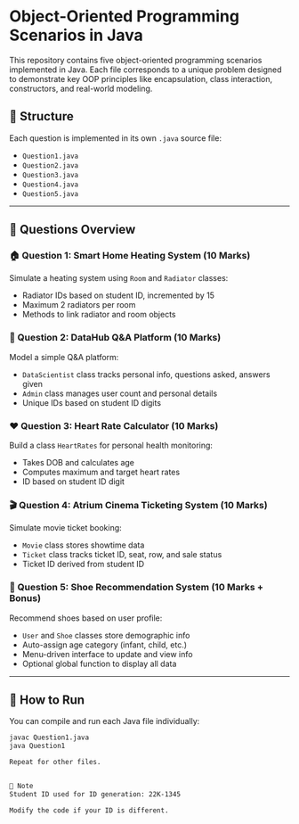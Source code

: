 # Object-Oriented Programming Scenarios in Java

This repository contains five object-oriented programming scenarios implemented in Java. Each file corresponds to a unique problem designed to demonstrate key OOP principles like encapsulation, class interaction, constructors, and real-world modeling.

## 📂 Structure

Each question is implemented in its own `.java` source file:

- `Question1.java`
- `Question2.java`
- `Question3.java`
- `Question4.java`
- `Question5.java`

---

## 🧠 Questions Overview

### 🏠 Question 1: Smart Home Heating System (10 Marks)
Simulate a heating system using `Room` and `Radiator` classes:
- Radiator IDs based on student ID, incremented by 15
- Maximum 2 radiators per room
- Methods to link radiator and room objects

### 💬 Question 2: DataHub Q&A Platform (10 Marks)
Model a simple Q&A platform:
- `DataScientist` class tracks personal info, questions asked, answers given
- `Admin` class manages user count and personal details
- Unique IDs based on student ID digits

### ❤️ Question 3: Heart Rate Calculator (10 Marks)
Build a class `HeartRates` for personal health monitoring:
- Takes DOB and calculates age
- Computes maximum and target heart rates
- ID based on student ID digit

### 🎬 Question 4: Atrium Cinema Ticketing System (10 Marks)
Simulate movie ticket booking:
- `Movie` class stores showtime data
- `Ticket` class tracks ticket ID, seat, row, and sale status
- Ticket ID derived from student ID

### 👟 Question 5: Shoe Recommendation System (10 Marks + Bonus)
Recommend shoes based on user profile:
- `User` and `Shoe` classes store demographic info
- Auto-assign age category (infant, child, etc.)
- Menu-driven interface to update and view info
- Optional global function to display all data

---

## 🔧 How to Run

You can compile and run each Java file individually:

```bash
javac Question1.java
java Question1

Repeat for other files.


📌 Note
Student ID used for ID generation: 22K-1345

Modify the code if your ID is different.
